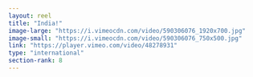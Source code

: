 ```yaml
---
layout: reel
title: "India!"
image-large: "https://i.vimeocdn.com/video/590306076_1920x700.jpg"
image-small: "https://i.vimeocdn.com/video/590306076_750x500.jpg"
link: "https://player.vimeo.com/video/48278931"
type: "international"
section-rank: 8
---
```

